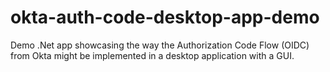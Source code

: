 # okta-auth-code-desktop-app-demo
Demo .Net app showcasing the way the Authorization Code Flow (OIDC) from Okta might be implemented in a desktop application with a GUI. 

